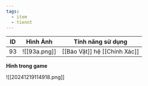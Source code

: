 ```yaml
---
tags:
  - item
  - tiennt
---
```


| ID  | Hình Ảnh     | Tính năng sử dụng            |
| --- | ------------ | ---------------------------- |
| 93  | ![[93a.png]] | [[Bảo Vật]] hệ [[Chính Xác]] |

**Hình trong game**

![[20241219114918.png]]